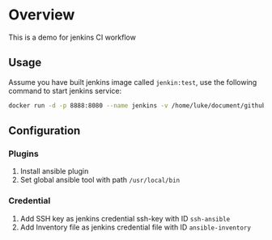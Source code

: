# Overview

This is a demo for jenkins CI workflow

## Usage

Assume you have built jenkins image called `jenkin:test`, use the following command to start jenkins service:

```bash
docker run -d -p 8888:8080 --name jenkins -v /home/luke/document/github/jenkins/data:/var/jenkins_home/  -u 1000 jenkins:test
```

## Configuration

### Plugins

1. Install ansible plugin
2. Set global ansible tool with path `/usr/local/bin`

### Credential

1. Add SSH key as jenkins credential ssh-key with ID `ssh-ansible`
2. Add Inventory file as jenkins credential file with ID `ansible-inventory`
